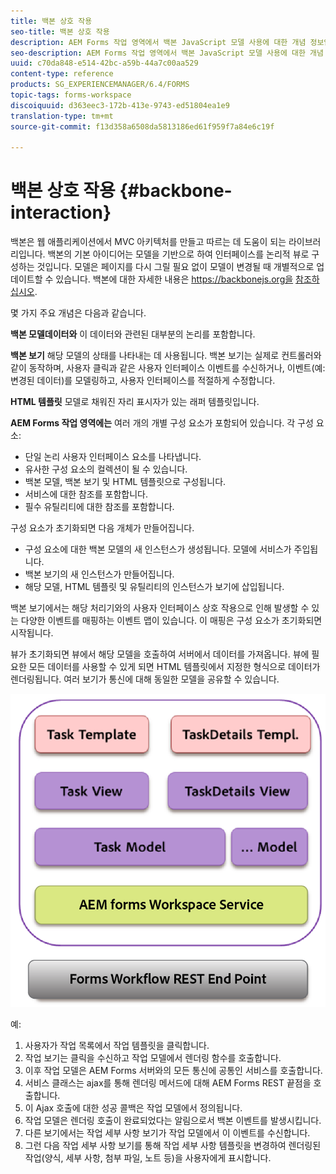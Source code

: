 ```yaml
---
title: 백본 상호 작용
seo-title: 백본 상호 작용
description: AEM Forms 작업 영역에서 백본 JavaScript 모델 사용에 대한 개념 정보입니다.
seo-description: AEM Forms 작업 영역에서 백본 JavaScript 모델 사용에 대한 개념 정보입니다.
uuid: c70da848-e514-42bc-a59b-44a7c00aa529
content-type: reference
products: SG_EXPERIENCEMANAGER/6.4/FORMS
topic-tags: forms-workspace
discoiquuid: d363eec3-172b-413e-9743-ed51804ea1e9
translation-type: tm+mt
source-git-commit: f13d358a6508da5813186ed61f959f7a84e6c19f

---
```



# 백본 상호 작용 {#backbone-interaction}

백본은 웹 애플리케이션에서 MVC 아키텍처를 만들고 따르는 데 도움이 되는 라이브러리입니다. 백본의 기본 아이디어는 모델을 기반으로 하여 인터페이스를 논리적 뷰로 구성하는 것입니다. 모델은 페이지를 다시 그릴 필요 없이 모델이 변경될 때 개별적으로 업데이트할 수 있습니다. 백본에 대한 자세한 내용은 https://backbonejs.org을 [참조하십시오](https://backbonejs.org/).

몇 가지 주요 개념은 다음과 같습니다.

**백본 모델데이터와** 이 데이터와 관련된 대부분의 논리를 포함합니다.

**백본 보기** 해당 모델의 상태를 나타내는 데 사용됩니다. 백본 보기는 실제로 컨트롤러와 같이 동작하며, 사용자 클릭과 같은 사용자 인터페이스 이벤트를 수신하거나, 이벤트(예: 변경된 데이터)를 모델링하고, 사용자 인터페이스를 적절하게 수정합니다.

**HTML 템플릿** 모델로 채워진 자리 표시자가 있는 래퍼 템플릿입니다.

**AEM Forms 작업 영역에는** 여러 개의 개별 구성 요소가 포함되어 있습니다. 각 구성 요소:

* 단일 논리 사용자 인터페이스 요소를 나타냅니다.
* 유사한 구성 요소의 컬렉션이 될 수 있습니다.
* 백본 모델, 백본 보기 및 HTML 템플릿으로 구성됩니다.
* 서비스에 대한 참조를 포함합니다.
* 필수 유틸리티에 대한 참조를 포함합니다.

구성 요소가 초기화되면 다음 개체가 만들어집니다.

* 구성 요소에 대한 백본 모델의 새 인스턴스가 생성됩니다. 모델에 서비스가 주입됩니다.
* 백본 보기의 새 인스턴스가 만들어집니다.
* 해당 모델, HTML 템플릿 및 유틸리티의 인스턴스가 보기에 삽입됩니다.

백본 보기에서는 해당 처리기와의 사용자 인터페이스 상호 작용으로 인해 발생할 수 있는 다양한 이벤트를 매핑하는 이벤트 맵이 있습니다. 이 매핑은 구성 요소가 초기화되면 시작됩니다.

뷰가 초기화되면 뷰에서 해당 모델을 호출하여 서버에서 데이터를 가져옵니다. 뷰에 필요한 모든 데이터를 사용할 수 있게 되면 HTML 템플릿에서 지정한 형식으로 데이터가 렌더링됩니다. 여러 보기가 통신에 대해 동일한 모델을 공유할 수 있습니다.

![](do-not-localize/aem_forms_workflow.png)

예:

1. 사용자가 작업 목록에서 작업 템플릿을 클릭합니다.
1. 작업 보기는 클릭을 수신하고 작업 모델에서 렌더링 함수를 호출합니다.
1. 이후 작업 모델은 AEM Forms 서버와의 모든 통신에 공통인 서비스를 호출합니다.
1. 서비스 클래스는 ajax를 통해 렌더링 메서드에 대해 AEM Forms REST 끝점을 호출합니다.
1. 이 Ajax 호출에 대한 성공 콜백은 작업 모델에서 정의됩니다.
1. 작업 모델은 렌더링 호출이 완료되었다는 알림으로서 백본 이벤트를 발생시킵니다.
1. 다른 보기에서는 작업 세부 사항 보기가 작업 모델에서 이 이벤트를 수신합니다.
1. 그런 다음 작업 세부 사항 보기를 통해 작업 세부 사항 템플릿을 변경하여 렌더링된 작업(양식, 세부 사항, 첨부 파일, 노트 등)을 사용자에게 표시합니다.

